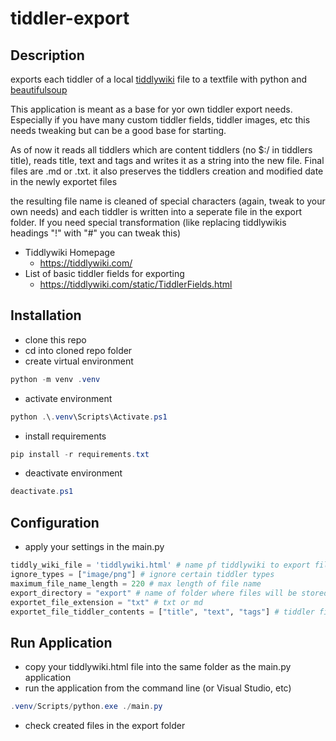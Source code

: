 # tiddler-export
## Description
exports each tiddler of a local [tiddlywiki](https://tiddlywiki.com/) file to a textfile with python and [beautifulsoup](https://www.crummy.com/software/BeautifulSoup/)

This application is meant as a base for yor own tiddler export needs. Especially if you have many custom tiddler fields, tiddler images, etc this needs tweaking but can be a good base for starting.

As of now it reads all tiddlers which are content tiddlers (no $:/ in tiddlers title), reads title, text and tags and writes it as a string into the new file. Final files are .md or .txt. it also preserves the tiddlers creation and modified date in the newly exportet files

the resulting file name is cleaned of special characters (again, tweak to your own needs) and each tiddler is written into a seperate file in the export folder. If you need special transformation (like replacing tiddlywikis headings "!" with "#" you can tweak this)

* Tiddlywiki Homepage
  * https://tiddlywiki.com/
* List of basic tiddler fields for exporting
  * https://tiddlywiki.com/static/TiddlerFields.html


## Installation

* clone this repo
* cd into cloned repo folder
* create virtual environment

```powershell
python -m venv .venv
```

* activate environment
```powershell
python .\.venv\Scripts\Activate.ps1
```

* install requirements
```powershell
pip install -r requirements.txt
```

* deactivate environment
```powershell
deactivate.ps1
```

## Configuration
* apply your settings in the main.py

```python
tiddly_wiki_file = 'tiddlywiki.html' # name pf tiddlywiki to export files
ignore_types = ["image/png"] # ignore certain tiddler types
maximum_file_name_length = 220 # max length of file name
export_directory = "export" # name of folder where files will be stored. folder gets created if not exist
exportet_file_extension = "txt" # txt or md
exportet_file_tiddler_contents = ["title", "text", "tags"] # tiddler fields content, which get written in the exportet file
```

## Run Application
* copy your tiddlywiki.html file into the same folder as the main.py application
* run the application from the command line (or Visual Studio, etc)
```powershell
.venv/Scripts/python.exe ./main.py
```
* check created files in the export folder
